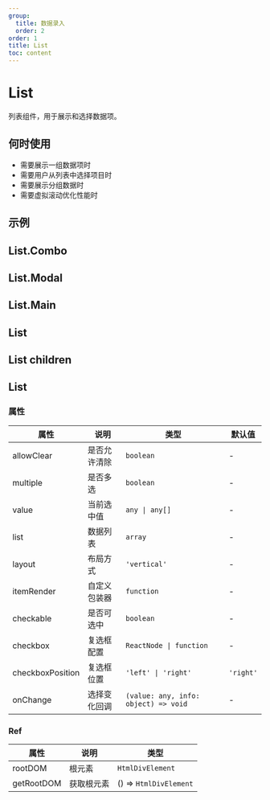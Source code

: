 ```yaml
---
group:
  title: 数据录入
  order: 2
order: 1
title: List
toc: content
---
```


# List

列表组件，用于展示和选择数据项。

## 何时使用

- 需要展示一组数据项时
- 需要用户从列表中选择项目时
- 需要展示分组数据时
- 需要虚拟滚动优化性能时

## 示例

## List.Combo

<code src="./demos/Combo/index.jsx"></code>

## List.Modal

<code src="./demos/Modal/index.jsx"></code>

## List.Main

<code src="./demos/Main/index.jsx"></code>

## List

<code src="./demos/List/index.jsx"></code>

## List children

<code src="./demos/ListChildren/index.jsx"></code>

## List

### 属性

| 属性             | 说明         | 类型                                 | 默认值    |
| ---------------- | ------------ | ------------------------------------ | --------- |
| allowClear       | 是否允许清除 | `boolean`                            | -         |
| multiple         | 是否多选     | `boolean`                            | -         |
| value            | 当前选中值   | `any \| any[]`                       | -         |
| list             | 数据列表     | `array`                              | -         |
| layout           | 布局方式     | `'vertical'`                         | -         |
| itemRender       | 自定义包装器 | `function`                           | -         |
| checkable        | 是否可选中   | `boolean`                            | -         |
| checkbox         | 复选框配置   | `ReactNode \| function`              | -         |
| checkboxPosition | 复选框位置   | `'left' \| 'right'`                  | `'right'` |
| onChange         | 选择变化回调 | `(value: any, info: object) => void` | -         |

### Ref

| 属性       | 说明       | 类型                   |
| ---------- | ---------- | ---------------------- |
| rootDOM    | 根元素     | `HtmlDivElement`       |
| getRootDOM | 获取根元素 | () => `HtmlDivElement` |
